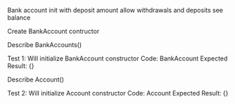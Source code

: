 Bank account
init with deposit amount
allow withdrawals and deposits
see balance

Create BankAccount contructor

Describe BankAccounts()

Test 1: Will initialize BankAccount constructor
Code: BankAccount
Expected Result: {}

Describe Account()

Test 2: Will initialize Account constructor
Code: Account
Expected Result: {}
